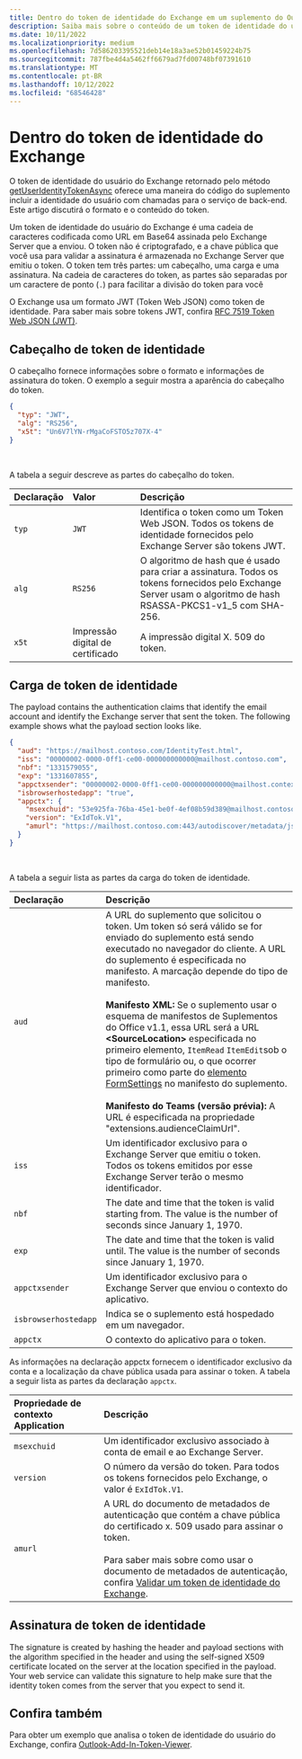 ```yaml
---
title: Dentro do token de identidade do Exchange em um suplemento do Outlook
description: Saiba mais sobre o conteúdo de um token de identidade do usuário do Exchange gerado a partir de um suplemento do Outlook.
ms.date: 10/11/2022
ms.localizationpriority: medium
ms.openlocfilehash: 7d586203395521deb14e18a3ae52b01459224b75
ms.sourcegitcommit: 787fbe4d4a5462ff6679ad7fd00748bf07391610
ms.translationtype: MT
ms.contentlocale: pt-BR
ms.lasthandoff: 10/12/2022
ms.locfileid: "68546428"
---
```

# <a name="inside-the-exchange-identity-token"></a>Dentro do token de identidade do Exchange

O token de identidade do usuário do Exchange retornado pelo método [getUserIdentityTokenAsync](/javascript/api/requirement-sets/outlook/preview-requirement-set/office.context.mailbox#methods) oferece uma maneira do código do suplemento incluir a identidade do usuário com chamadas para o serviço de back-end. Este artigo discutirá o formato e o conteúdo do token.

Um token de identidade do usuário do Exchange é uma cadeia de caracteres codificada como URL em Base64 assinada pelo Exchange Server que a enviou. O token não é criptografado, e a chave pública que você usa para validar a assinatura é armazenada no Exchange Server que emitiu o token. O token tem três partes: um cabeçalho, uma carga e uma assinatura. Na cadeia de caracteres do token, as partes são separadas por um caractere de ponto (`.`) para facilitar a divisão do token para você

O Exchange usa um formato JWT (Token Web JSON) como token de identidade. Para saber mais sobre tokens JWT, confira [RFC 7519 Token Web JSON (JWT)](https://www.rfc-editor.org/rfc/rfc7519.txt).

## <a name="identity-token-header"></a>Cabeçalho de token de identidade

O cabeçalho fornece informações sobre o formato e informações de assinatura do token. O exemplo a seguir mostra a aparência do cabeçalho do token.

```JSON
{
  "typ": "JWT",
  "alg": "RS256",
  "x5t": "Un6V7lYN-rMgaCoFSTO5z707X-4"
}
```

<br/>
 
A tabela a seguir descreve as partes do cabeçalho do token.

| Declaração | Valor | Descrição |
|:-----|:-----|:-----|
| `typ` | `JWT` | Identifica o token como um Token Web JSON. Todos os tokens de identidade fornecidos pelo Exchange Server são tokens JWT. |
| `alg` | `RS256` | O algoritmo de hash que é usado para criar a assinatura. Todos os tokens fornecidos pelo Exchange Server usam o algoritmo de hash RSASSA-PKCS1-v1_5 com SHA-256. |
| `x5t` | Impressão digital de certificado | A impressão digital X. 509 do token. |

## <a name="identity-token-payload"></a>Carga de token de identidade

The payload contains the authentication claims that identify the email account and identify the Exchange server that sent the token. The following example shows what the payload section looks like.

```JSON
{ 
  "aud": "https://mailhost.contoso.com/IdentityTest.html", 
  "iss": "00000002-0000-0ff1-ce00-000000000000@mailhost.contoso.com", 
  "nbf": "1331579055", 
  "exp": "1331607855", 
  "appctxsender": "00000002-0000-0ff1-ce00-000000000000@mailhost.context.com",
  "isbrowserhostedapp": "true",
  "appctx": { 
    "msexchuid": "53e925fa-76ba-45e1-be0f-4ef08b59d389@mailhost.contoso.com",
    "version": "ExIdTok.V1",
    "amurl": "https://mailhost.contoso.com:443/autodiscover/metadata/json/1"
  } 
}
```

<br/>
 
A tabela a seguir lista as partes da carga do token de identidade.

| Declaração | Descrição |
|:-----|:-----|
| `aud` | A URL do suplemento que solicitou o token. Um token só será válido se for enviado do suplemento está sendo executado no navegador do cliente. A URL do suplemento é especificada no manifesto. A marcação depende do tipo de manifesto.</br></br>**Manifesto XML:** Se o suplemento usar o esquema de manifestos de Suplementos do Office v1.1, essa URL será a URL **\<SourceLocation\>** especificada no primeiro elemento, `ItemRead` `ItemEdit`sob o tipo de formulário ou, o que ocorrer primeiro como parte do [elemento FormSettings](/javascript/api/manifest/formsettings) no manifesto do suplemento.</br></br>**Manifesto do Teams (versão prévia):** A URL é especificada na propriedade "extensions.audienceClaimUrl". |
| `iss` | Um identificador exclusivo para o Exchange Server que emitiu o token. Todos os tokens emitidos por esse Exchange Server terão o mesmo identificador. |
| `nbf` | The date and time that the token is valid starting from. The value is the number of seconds since January 1, 1970. |
| `exp` | The date and time that the token is valid until. The value is the number of seconds since January 1, 1970. |
| `appctxsender` | Um identificador exclusivo para o Exchange Server que enviou o contexto do aplicativo. |
| `isbrowserhostedapp` | Indica se o suplemento está hospedado em um navegador. |
| `appctx` | O contexto do aplicativo para o token. |

As informações na declaração appctx fornecem o identificador exclusivo da conta e a localização da chave pública usada para assinar o token. A tabela a seguir lista as partes da declaração `appctx`.

| Propriedade de contexto Application | Descrição |
|:-----|:-----|
| `msexchuid` | Um identificador exclusivo associado à conta de email e ao Exchange Server. |
| `version` | O número da versão do token. Para todos os tokens fornecidos pelo Exchange, o valor é `ExIdTok.V1`. |
| `amurl` | A URL do documento de metadados de autenticação que contém a chave pública do certificado x. 509 usado para assinar o token.<br/><br/>Para saber mais sobre como usar o documento de metadados de autenticação, confira [Validar um token de identidade do Exchange](validate-an-identity-token.md). |

## <a name="identity-token-signature"></a>Assinatura de token de identidade

The signature is created by hashing the header and payload sections with the algorithm specified in the header and using the self-signed X509 certificate located on the server at the location specified in the payload. Your web service can validate this signature to help make sure that the identity token comes from the server that you expect to send it.

## <a name="see-also"></a>Confira também

Para obter um exemplo que analisa o token de identidade do usuário do Exchange, confira [Outlook-Add-In-Token-Viewer](https://github.com/OfficeDev/Outlook-Add-In-Token-Viewer).
